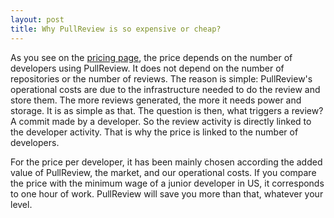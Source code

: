 ```yaml
---
layout: post
title: Why PullReview is so expensive or cheap?
---
```


As you see on the [pricing page](https://www.pullreview.com/site/plans),
the price depends on the number of developers using PullReview. It does
not depend on the number of repositories or the number of reviews. The
reason is simple: PullReview's operational costs are due to the infrastructure
needed to do the review and store them. The more reviews generated, the more it needs
power and storage. It is as simple as that. The question is then, what triggers a review?
A commit made by a developer. So the review activity is directly linked to the
developer activity. That is why the price is linked to the number of developers.

For the price per developer, it has been mainly chosen according the added value
of PullReview, the market, and our operational costs. If you compare the price
with the minimum wage of a junior developer in US, it corresponds to one hour of
work. PullReview will save you more than that, whatever your level.
